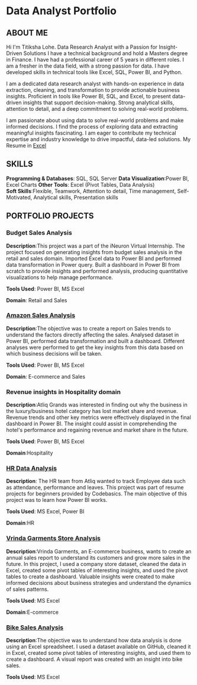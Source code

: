 # Data Analyst Portfolio

## ABOUT ME
   Hi I'm Titiksha Lohe. Data Research Analyst with a Passion for Insight-Driven Solutions
   I have a technical background and hold a Masters degree in Finance. 
   I have had a professional career of 5 years in different roles. I am a fresher in the data field, with a strong passion for data. 
   I have developed skills in technical tools like Excel, SQL, Power BI, and Python. 
   
   I am a dedicated data research analyst with hands-on experience in data extraction, cleaning, and transformation to provide actionable 
   business insights. Proficient in tools like Power BI, SQL, and Excel, to present data-driven insights that support decision-making. 
   Strong analytical skills, attention to detail, and a deep commitment to solving real-world problems. 

   I am passionate about using data to solve real-world problems and make informed decisions. I find the process of exploring 
   data and extracting meaningful insights fascinating. I am eager to contribute my technical expertise and industry knowledge to drive 
   impactful, data-led solutions.
   My Resume in [Excel](Titiksha_Resume_DataAnalyst.docx)
   
## SKILLS
  **Programming & Databases**: SQL, SQL Server 
  **Data Visualization**:Power BI, Excel Charts 
  **Other Tools**: Excel (Pivot Tables, Data Analysis)  
  **Soft Skills**:Flexible, Teamwork, Attention to detail, 
                  Time management, Self-Motivated, Analytical skills, Presentation skills

## PORTFOLIO PROJECTS
### Budget Sales Analysis
**Description**:This project was a part of the iNeuron Virtual Internship. The project focused on generating insights from budget sales analysis in the retail and sales domain. Imported Excel data to Power BI and performed data transformation in Power query. Built a dashboard in Power BI from scratch to provide insights and performed analysis, producing quantitative visualizations to help manage performance.

**Tools Used**: Power BI, MS Excel

**Domain**: Retail and Sales

### [Amazon Sales Analysis](https://github.com/TitikshaLohe/AmazonSalesDataAnalysis)
**Description**:The objective was to create a report on Sales trends to understand the factors directly affecting the sales. Analysed dataset in Power BI, performed data transformation and built a dashboard. Different analyses were performed to get the key insights from this data based on which business decisions will be taken.

**Tools Used**: Power BI, MS Excel

**Domain**: E-commerce and Sales
 
### Revenue insights in Hospitality domain
**Description**:Atliq Grands was interested in finding out why the business in the luxury/business hotel category has lost market share and revenue. Revenue trends and other key metrics were effectively displayed in the final dashboard in Power BI.	The insight could assist in comprehending the hotel's performance and regaining revenue and market share in the future.

**Tools Used**: Power BI, MS Excel

**Domain**:Hospitality

### [HR Data Analysis](https://github.com/TitikshaLohe/HR-Data-Analysis/tree/main)
**Description**: The HR team from Atliq wanted to track Employee data such as attendance, performance and leaves. This project was part of resume projects for beginners provided by Codebasics. The main objective of this project was to learn how Power BI works. 

**Tools Used**: MS Excel, Power BI

**Domain**:HR 

### [Vrinda Garments Store Analysis](https://github.com/TitikshaLohe/Vrinda-Garment-Analysis) 
**Description**:Vrinda Garments, an E-commerce business, wants to create an annual sales report to understand its customers and grow more sales in the future. In this project, I used a company store dataset, cleaned the data in Excel, created some pivot tables of interesting insights, and used the pivot tables to create a dashboard.
Valuable insights were created to make informed decisions about business strategies and understand the dynamics of sales patterns.

**Tools Used**: MS Excel

**Domain**:E-commerce

### [Bike Sales Analysis](https://github.com/TitikshaLohe/Bike-Sales-Analysis-Excel-Dashboard)
**Description**:The objective was to understand how data analysis is done using an Excel spreadsheet. I used a dataset available on GitHub, cleaned it in Excel, created some pivot tables of interesting insights, and used them to create a dashboard. A visual report was created with an insight into bike sales.

**Tools Used**: MS Excel

